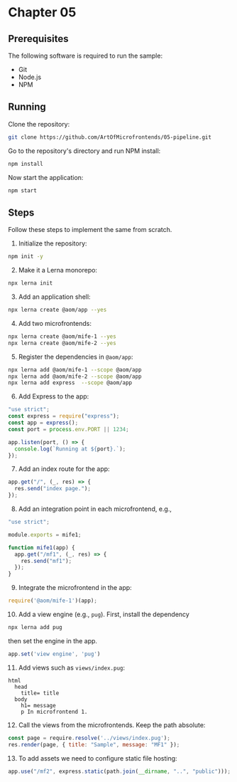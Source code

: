 # Chapter 05

## Prerequisites

The following software is required to run the sample:

- Git
- Node.js
- NPM

## Running

Clone the repository:

```sh
git clone https://github.com/ArtOfMicrofrontends/05-pipeline.git
```

Go to the repository's directory and run NPM install:

```sh
npm install
```

Now start the application:

```sh
npm start
```

## Steps

Follow these steps to implement the same from scratch.

1. Initialize the repository:

```sh
npm init -y
```

2. Make it a Lerna monorepo:

```sh
npx lerna init
```

3. Add an application shell:

```sh
npx lerna create @aom/app --yes
```

4. Add two microfrontends:

```sh
npx lerna create @aom/mife-1 --yes
npx lerna create @aom/mife-2 --yes
```

5. Register the dependencies in `@aom/app`:

```sh
npx lerna add @aom/mife-1 --scope @aom/app
npx lerna add @aom/mife-2 --scope @aom/app
npx lerna add express  --scope @aom/app
```

6. Add Express to the app:

```js
"use strict";
const express = require("express");
const app = express();
const port = process.env.PORT || 1234;

app.listen(port, () => {
  console.log(`Running at ${port}.`);
});
```

7. Add an index route for the app:

```js
app.get("/", (_, res) => {
  res.send("index page.");
});
```

8. Add an integration point in each microfrontend, e.g.,

```js
"use strict";

module.exports = mife1;

function mife1(app) {
  app.get("/mf1", (_, res) => {
    res.send("mf1");
  });
}
```

9. Integrate the microfrontend in the app:

```js
require('@aom/mife-1')(app);
```

10. Add a view engine (e.g., `pug`). First, install the dependency

```sh
npx lerna add pug
```

then set the engine in the app.

```js
app.set('view engine', 'pug')
```

11. Add views such as `views/index.pug`:

```pug
html
  head
    title= title
  body
    h1= message
    p In microfrontend 1.
```

12. Call the views from the microfrontends. Keep the path absolute:

```js
const page = require.resolve('../views/index.pug');
res.render(page, { title: "Sample", message: "MF1" });
```

13. To add assets we need to configure static file hosting:

```js
app.use("/mf2", express.static(path.join(__dirname, "..", "public")));
```
